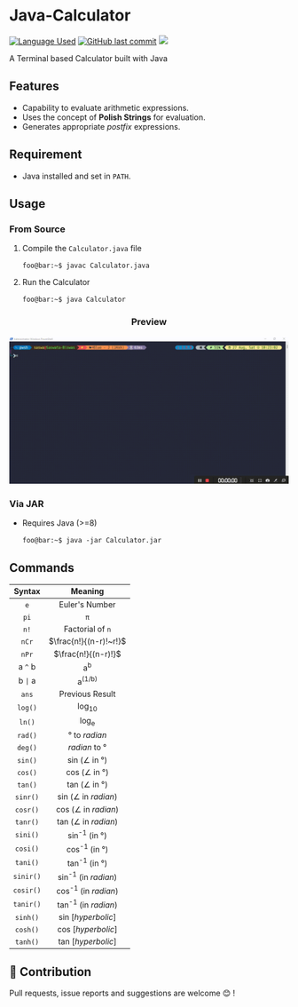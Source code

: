 # Java-Calculator

<p align =left>
  <a href="https://github.com/JustABeginning/Java-Calculator#JAB"><img src="https://img.shields.io/badge/language-Java-brightgreen" alt="Language Used"></a>
  <a href="https://github.com/JustABeginning/Java-Calculator#JAB"><img src="https://img.shields.io/github/last-commit/JustABeginning/Java-Calculator" alt="GitHub last commit"></a>
  <a href="https://twitter.com/UnusualCoderJAB/status/1563506476249133060"><img src="https://img.shields.io/twitter/url?style=social&url=https%3A%2F%2Ftwitter.com%2FUnusualCoderJAB"></a>
</p>

A Terminal based Calculator built with Java

## Features

+ Capability to evaluate arithmetic expressions.
+ Uses the concept of **Polish Strings** for evaluation.
+ Generates appropriate *postfix* expressions.

## Requirement

+ Java installed and set in `PATH`.

## Usage

### From Source

1. Compile the `Calculator.java` file

    ```console
    foo@bar:~$ javac Calculator.java
    ```

1. Run the Calculator

    ```console
    foo@bar:~$ java Calculator
    ```

<h3 align=center>Preview</h3>

[![Usage Preview](Images/Usage.gif)](https://github.com/JustABeginning/Java-Calculator#JAB)

### Via JAR

+ Requires Java (>=8)

    ```console
    foo@bar:~$ java -jar Calculator.jar
    ```

## Commands

|Syntax|Meaning|
|:---:|:---:|
|`e`|Euler's Number|
|`pi`|<code>&#960;</code>|
|`n!`|Factorial of `n`|
|`nCr`|$\frac{n!}{(n-r)!~r!}$|
|`nPr`|$\frac{n!}{(n-r)!}$|
|a `^` b|a<sup>b</sup>|
|b <code>&#124;</code> a|a<sup>(1/b)</sup>|
|`ans`|Previous Result|
|`log()`|log<sub>10</sub>|
|`ln()`|log<sub>e</sub>|
|`rad()`|&deg; to *radian*|
|`deg()`|*radian* to &deg;|
|`sin()`|sin (&ang; in &deg;)|
|`cos()`|cos (&ang; in &deg;)|
|`tan()`|tan (&ang; in &deg;)|
|`sinr()`|sin (&ang; in *radian*)|
|`cosr()`|cos (&ang; in *radian*)|
|`tanr()`|tan (&ang; in *radian*)|
|`sini()`|sin<sup>-1</sup> (in &deg;)|
|`cosi()`|cos<sup>-1</sup> (in &deg;)|
|`tani()`|tan<sup>-1</sup> (in &deg;)|
|`sinir()`|sin<sup>-1</sup> (in *radian*)|
|`cosir()`|cos<sup>-1</sup> (in *radian*)|
|`tanir()`|tan<sup>-1</sup> (in *radian*)|
|`sinh()`|sin [*hyperbolic*]|
|`cosh()`|cos [*hyperbolic*]|
|`tanh()`|tan [*hyperbolic*]|

## 🧋 Contribution

Pull requests, issue reports and suggestions are welcome 😊 !
